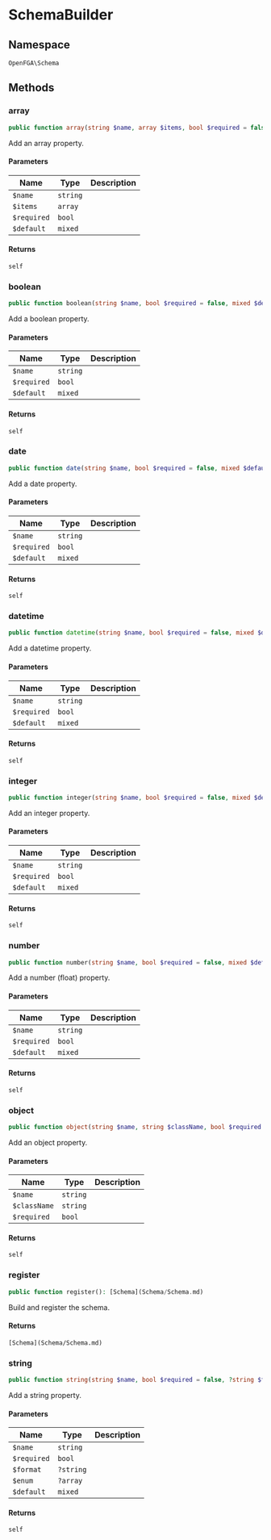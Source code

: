 # SchemaBuilder


## Namespace
`OpenFGA\Schema`


## Methods
### array


```php
public function array(string $name, array $items, bool $required = false, mixed $default = null): self
```

Add an array property.

#### Parameters
| Name | Type | Description |
|------|------|-------------|
| `$name` | `string` |  |
| `$items` | `array` |  |
| `$required` | `bool` |  |
| `$default` | `mixed` |  |

#### Returns
`self` 

### boolean


```php
public function boolean(string $name, bool $required = false, mixed $default = null): self
```

Add a boolean property.

#### Parameters
| Name | Type | Description |
|------|------|-------------|
| `$name` | `string` |  |
| `$required` | `bool` |  |
| `$default` | `mixed` |  |

#### Returns
`self` 

### date


```php
public function date(string $name, bool $required = false, mixed $default = null): self
```

Add a date property.

#### Parameters
| Name | Type | Description |
|------|------|-------------|
| `$name` | `string` |  |
| `$required` | `bool` |  |
| `$default` | `mixed` |  |

#### Returns
`self` 

### datetime


```php
public function datetime(string $name, bool $required = false, mixed $default = null): self
```

Add a datetime property.

#### Parameters
| Name | Type | Description |
|------|------|-------------|
| `$name` | `string` |  |
| `$required` | `bool` |  |
| `$default` | `mixed` |  |

#### Returns
`self` 

### integer


```php
public function integer(string $name, bool $required = false, mixed $default = null): self
```

Add an integer property.

#### Parameters
| Name | Type | Description |
|------|------|-------------|
| `$name` | `string` |  |
| `$required` | `bool` |  |
| `$default` | `mixed` |  |

#### Returns
`self` 

### number


```php
public function number(string $name, bool $required = false, mixed $default = null): self
```

Add a number (float) property.

#### Parameters
| Name | Type | Description |
|------|------|-------------|
| `$name` | `string` |  |
| `$required` | `bool` |  |
| `$default` | `mixed` |  |

#### Returns
`self` 

### object


```php
public function object(string $name, string $className, bool $required = false): self
```

Add an object property.

#### Parameters
| Name | Type | Description |
|------|------|-------------|
| `$name` | `string` |  |
| `$className` | `string` |  |
| `$required` | `bool` |  |

#### Returns
`self` 

### register


```php
public function register(): [Schema](Schema/Schema.md)
```

Build and register the schema.


#### Returns
`[Schema](Schema/Schema.md)` 

### string


```php
public function string(string $name, bool $required = false, ?string $format = null, ?array $enum = null, mixed $default = null): self
```

Add a string property.

#### Parameters
| Name | Type | Description |
|------|------|-------------|
| `$name` | `string` |  |
| `$required` | `bool` |  |
| `$format` | `?string` |  |
| `$enum` | `?array` |  |
| `$default` | `mixed` |  |

#### Returns
`self` 

